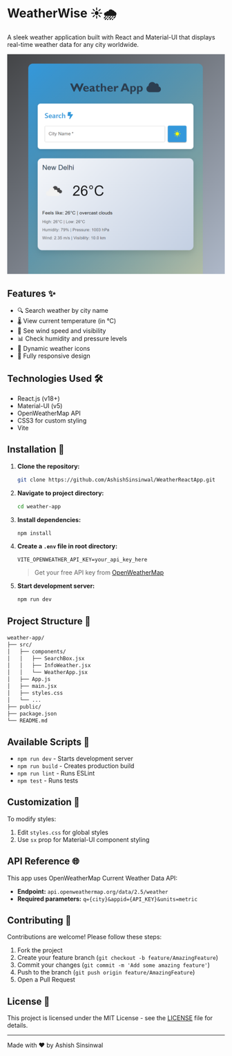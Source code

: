 # WeatherWise ☀️🌧️

A sleek weather application built with React and Material-UI that displays real-time weather data for any city worldwide.

![Weather App](./weatherPreview.png)

## Features ✨

- 🔍 Search weather by city name
- 🌡️ View current temperature (in °C)
- 💨 See wind speed and visibility
- 📊 Check humidity and pressure levels
- 🌅 Dynamic weather icons
- 📱 Fully responsive design

## Technologies Used 🛠️

- React.js (v18+)
- Material-UI (v5)
- OpenWeatherMap API
- CSS3 for custom styling
- Vite 

## Installation 🚀

1. **Clone the repository:**
   ```bash
   git clone https://github.com/AshishSinsinwal/WeatherReactApp.git
   ```

2. **Navigate to project directory:**
   ```bash
   cd weather-app
   ```

3. **Install dependencies:**
   ```bash
   npm install
   ```

4. **Create a `.env` file in root directory:**
   ```env
   VITE_OPENWEATHER_API_KEY=your_api_key_here
   ```
   > Get your free API key from [OpenWeatherMap](https://openweathermap.org/api)

5. **Start development server:**
   ```bash
   npm run dev
   ```

## Project Structure 📂

```
weather-app/
├── src/
│   ├── components/
│   │   ├── SearchBox.jsx
│   │   ├── InfoWeather.jsx
│   │   └── WeatherApp.jsx
│   ├── App.js
│   ├── main.jsx
│   ├── styles.css
│   └── ...
├── public/
├── package.json
└── README.md
```

## Available Scripts 📜

- `npm run dev` - Starts development server
- `npm run build` - Creates production build
- `npm run lint` - Runs ESLint
- `npm test` - Runs tests

## Customization 🎨

To modify styles:

1. Edit `styles.css` for global styles
2. Use `sx` prop for Material-UI component styling


## API Reference 🌐

This app uses OpenWeatherMap Current Weather Data API:

- **Endpoint:** `api.openweathermap.org/data/2.5/weather`
- **Required parameters:** `q={city}&appid={API_KEY}&units=metric`

## Contributing 🤝

Contributions are welcome! Please follow these steps:

1. Fork the project
2. Create your feature branch (`git checkout -b feature/AmazingFeature`)
3. Commit your changes (`git commit -m 'Add some amazing feature'`)
4. Push to the branch (`git push origin feature/AmazingFeature`)
5. Open a Pull Request

## License 📄

This project is licensed under the MIT License - see the [LICENSE](LICENSE) file for details.

---

Made with ❤️ by Ashish Sinsinwal